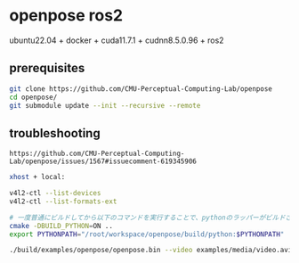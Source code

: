 # openpose ros2

ubuntu22.04 + docker + cuda11.7.1 + cudnn8.5.0.96 + ros2

## prerequisites

```sh
git clone https://github.com/CMU-Perceptual-Computing-Lab/openpose
cd openpose/
git submodule update --init --recursive --remote
```

## troubleshooting

```text
https://github.com/CMU-Perceptual-Computing-Lab/openpose/issues/1567#issuecomment-619345906
```

```sh
xhost + local:
```

```sh
v4l2-ctl --list-devices
v4l2-ctl --list-formats-ext
```

```sh
# 一度普通にビルドしてから以下のコマンドを実行することで、pythonのラッパーがビルドされる
cmake -DBUILD_PYTHON=ON ..
export PYTHONPATH="/root/workspace/openpose/build/python:$PYTHONPATH"
```

```sh
./build/examples/openpose/openpose.bin --video examples/media/video.avi
```
